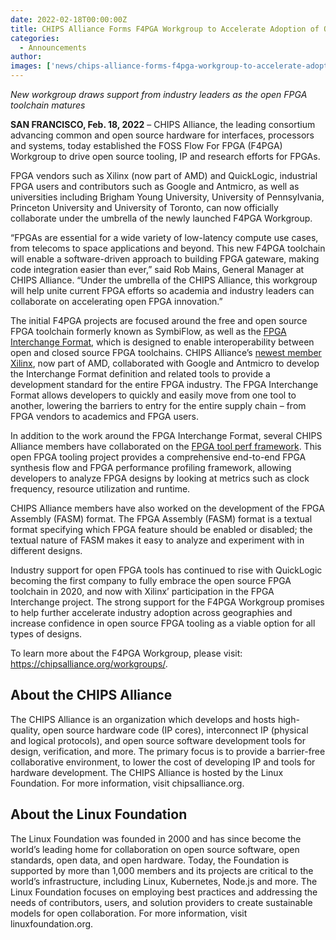```yaml
---
date: 2022-02-18T00:00:00Z
title: CHIPS Alliance Forms F4PGA Workgroup to Accelerate Adoption of Open Source FPGA Tooling
categories:
  - Announcements
author: 
images: ['news/chips-alliance-forms-f4pga-workgroup-to-accelerate-adoption-of-open-source-fpga-tooling/share.png']
---
```


*New workgroup draws support from industry leaders as the open FPGA toolchain matures*

**SAN FRANCISCO, Feb. 18, 2022** – CHIPS Alliance, the leading consortium advancing common and open source hardware for interfaces, processors and systems, today established the FOSS Flow For FPGA (F4PGA) Workgroup to drive open source tooling, IP and research efforts for FPGAs. 

FPGA vendors such as Xilinx (now part of AMD) and QuickLogic, industrial FPGA users and contributors such as Google and Antmicro, as well as universities including Brigham Young University, University of Pennsylvania, Princeton University and University of Toronto, can now officially collaborate under the umbrella of the newly launched F4PGA Workgroup.

“FPGAs are essential for a wide variety of low-latency compute use cases, from telecoms to space applications and beyond. This new F4PGA toolchain will enable a software-driven approach to building FPGA gateware, making code integration easier than ever,” said Rob Mains, General Manager at CHIPS Alliance. “Under the umbrella of the CHIPS Alliance, this workgroup will help unite current FPGA efforts so academia and industry leaders can collaborate on accelerating open FPGA innovation.”

The initial F4PGA projects are focused around the free and open source FPGA toolchain formerly known as SymbiFlow, as well as the [FPGA Interchange Format](https://opensource.googleblog.com/2022/02/FPGA%20Interchange%20format%20to%20enable%20interoperable%20FPGA%20tooling.html), which is designed to enable interoperability between open and closed source FPGA toolchains.  CHIPS Alliance’s [newest member Xilinx](https://chipsalliance.org/news/xilinx-new-member/), now part of AMD, collaborated with Google and Antmicro to develop the Interchange Format definition and related tools to provide a development standard for the entire FPGA industry. The FPGA Interchange Format allows developers to quickly and easily move from one tool to another, lowering the barriers to entry for the entire supply chain – from FPGA vendors to academics and FPGA users.

In addition to the work around the FPGA Interchange Format, several CHIPS Alliance members have collaborated on the [FPGA tool perf framework](https://github.com/chipsalliance/fpga-tool-perf). This open FPGA tooling project provides a comprehensive end-to-end FPGA synthesis flow and FPGA performance profiling framework, allowing developers to analyze FPGA designs by looking at metrics such as clock frequency, resource utilization and runtime.

CHIPS Alliance members have also worked on the development of the FPGA Assembly (FASM) format. The FPGA Assembly (FASM) format is a textual format specifying which FPGA feature should be enabled or disabled; the textual nature of FASM makes it easy to analyze and experiment with in different designs.

Industry support for open FPGA tools has continued to rise with QuickLogic becoming the first company to fully embrace the open source FPGA toolchain in 2020, and now with Xilinx’ participation in the FPGA Interchange project. The strong support for the F4PGA Workgroup promises to help further accelerate industry adoption across geographies and increase confidence in open source FPGA tooling as a viable option for all types of designs.

To learn more about the F4PGA Workgroup, please visit: https://chipsalliance.org/workgroups/. 

## About the CHIPS Alliance

The CHIPS Alliance is an organization which develops and hosts high-quality, open source hardware code (IP cores), interconnect IP (physical and logical protocols), and open source software development tools for design, verification, and more. The primary focus is to provide a barrier-free collaborative environment, to lower the cost of developing IP and tools for hardware development. The CHIPS Alliance is hosted by the Linux Foundation. For more information, visit chipsalliance.org.

## About the Linux Foundation

The Linux Foundation was founded in 2000 and has since become the world’s leading home for collaboration on open source software, open standards, open data, and open hardware. Today, the Foundation is supported by more than 1,000 members and its projects are critical to the world’s infrastructure, including Linux, Kubernetes, Node.js and more. The Linux Foundation focuses on employing best practices and addressing the needs of contributors, users, and solution providers to create sustainable models for open collaboration. For more information, visit linuxfoundation.org.